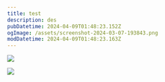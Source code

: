 ```yaml
---
title: test
description: des
pubDatetime: 2024-04-09T01:48:23.152Z
ogImage: /assets/screenshot-2024-03-07-193843.png
modDatetime: 2024-04-09T01:48:23.163Z
---
```

![](/../assets/screenshot-2024-02-25-204445.png)

![](/assets/screenshot-2024-03-07-191244.png)